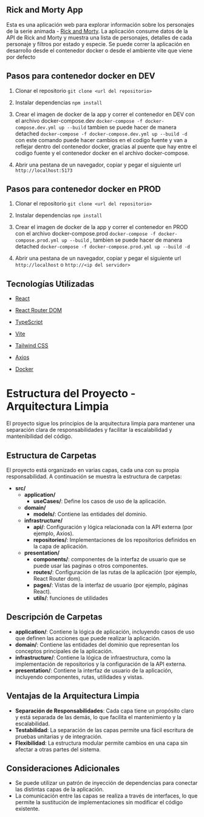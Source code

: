 
## Rick and Morty App

Esta es una aplicación web para explorar información sobre los personajes de la serie animada - [Rick and Morty](https://rickandmortyapi.com). La aplicación consume datos de la API de Rick and Morty y muestra una lista de personajes, detalles de cada personaje y filtros por estado y especie. Se puede correr la aplicación en desarrollo desde el contenedor docker o desde el ambiente vite que viene por defecto


## Pasos para contenedor docker en DEV

1. Clonar el repositorio `git clone <url del repositorio>`

2. Instalar dependencias  `npm install`

3. Crear el imagen de docker de la app y correr el contenedor en DEV con el archivo docker-compose.dev
`docker-compose -f docker-compose.dev.yml up --build` tambien se puede hacer de manera detached `docker-compose -f docker-compose.dev.yml up --build -d` con este comando puede hacer cambios en el codigo fuente y van a reflejar dentro del contenedor docker, gracias al puente que hay entre el codigo fuente y el contenedor docker en el archivo docker-compose.

4. Abrir una pestana de un navegador, copiar y pegar el siguiente url
`http://localhost:5173` 




## Pasos para contenedor docker en PROD

1. Clonar el repositorio `git clone <url del repositorio>`

2. Instalar dependencias  `npm install`

3. Crear el imagen de docker de la app y correr el contenedor en PROD con el archivo docker-compose.prod `docker-compose -f docker-compose.prod.yml up --build` , tambien se puede hacer de manera detached `docker-compose -f docker-compose.prod.yml up --build -d`

4. Abrir una pestana de un navegador, copiar y pegar el siguiente url
`http://localhost` o `http://<ip del servidor>`




## Tecnologías Utilizadas

- [React](https://reactjs.org/)

- [React Router DOM](https://reactrouter.com/)

- [TypeScript](https://www.typescriptlang.org/)

- [Vite](https://vitejs.dev/)

- [Tailwind CSS](https://tailwindcss.com/)

- [Axios](https://axios-http.com/)

- [Docker](https://www.docker.com/)





# Estructura del Proyecto - Arquitectura Limpia

El proyecto sigue los principios de la arquitectura limpia para mantener una separación clara de responsabilidades y facilitar la escalabilidad y mantenibilidad del código.

## Estructura de Carpetas

El proyecto está organizado en varias capas, cada una con su propia responsabilidad. A continuación se muestra la estructura de carpetas:

- **src/**
  - **application/**
    - **useCases/**: Define los casos de uso de la aplicación.
  - **domain/**
    - **models/**: Contiene las entidades del dominio.
  - **infrastructure/**
    - **api/**: Configuración y lógica relacionada con la API externa (por ejemplo, Axios).
    - **repositories/**: Implementaciones de los repositorios definidos en la capa de aplicación.
  - **presentation/**
    - **components/**: componentes de la interfaz de usuario que se puede usar las paginas o otros componentes.
    - **routes/**: Configuración de las rutas de la aplicación (por ejemplo, React Router dom).
    - **pages/**: Vistas de la interfaz de usuario (por ejemplo, páginas React).
    - **utils/**: funciones de utilidades

  
## Descripción de Carpetas

- **application/**: Contiene la lógica de aplicación, incluyendo casos de uso que definen las acciones que puede realizar la aplicación.
- **domain/**: Contiene las entidades del dominio que representan los conceptos principales de la aplicación.
- **infrastructure/**: Contiene la lógica de infraestructura, como la implementación de repositorios y la configuración de la API externa.
- **presentation/**: Contiene la interfaz de usuario de la aplicación, incluyendo componentes, rutas, utilidades y vistas.

## Ventajas de la Arquitectura Limpia

- **Separación de Responsabilidades**: Cada capa tiene un propósito claro y está separada de las demás, lo que facilita el mantenimiento y la escalabilidad.
- **Testabilidad**: La separación de las capas permite una fácil escritura de pruebas unitarias y de integración.
- **Flexibilidad**: La estructura modular permite cambios en una capa sin afectar a otras partes del sistema.

## Consideraciones Adicionales

- Se puede utilizar un patrón de inyección de dependencias para conectar las distintas capas de la aplicación.
- La comunicación entre las capas se realiza a través de interfaces, lo que permite la sustitución de implementaciones sin modificar el código existente.